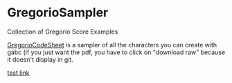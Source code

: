 GregorioSampler
========
Collection of Gregorio Score Examples

[GregorioCodeSheet](/GregorioCodeSheet/) is a sampler of all the characters you can create with gabc (if you just want the pdf, you have to click on "download raw" because it doesn't display in git.

[test link](http://bgmcoder.github.io/gregoriosampler/)
